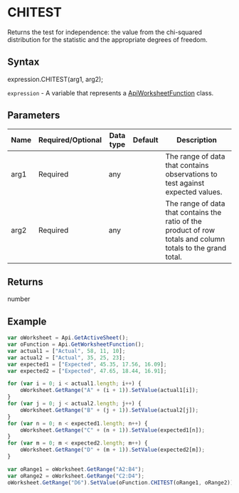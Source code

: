 # CHITEST

Returns the test for independence: the value from the chi-squared distribution for the statistic and the appropriate degrees of freedom.

## Syntax

expression.CHITEST(arg1, arg2);

`expression` - A variable that represents a [ApiWorksheetFunction](../ApiWorksheetFunction.md) class.

## Parameters

| **Name** | **Required/Optional** | **Data type** | **Default** | **Description** |
| ------------- | ------------- | ------------- | ------------- | ------------- |
| arg1 | Required | any |  | The range of data that contains observations to test against expected values. |
| arg2 | Required | any |  | The range of data that contains the ratio of the product of row totals and column totals to the grand total. |

## Returns

number

## Example



```javascript
var oWorksheet = Api.GetActiveSheet();
var oFunction = Api.GetWorksheetFunction();
var actual1 = ["Actual", 58, 11, 10];
var actual2 = ["Actual", 35, 25, 23];
var expected1 = ["Expected", 45.35, 17.56, 16.09];
var expected2 = ["Expected", 47.65, 18.44, 16.91];

for (var i = 0; i < actual1.length; i++) {
    oWorksheet.GetRange("A" + (i + 1)).SetValue(actual1[i]);
}
for (var j = 0; j < actual2.length; j++) {
    oWorksheet.GetRange("B" + (j + 1)).SetValue(actual2[j]);
}
for (var n = 0; n < expected1.length; n++) {
    oWorksheet.GetRange("C" + (n + 1)).SetValue(expected1[n]);
}
for (var m = 0; m < expected2.length; m++) {
    oWorksheet.GetRange("D" + (m + 1)).SetValue(expected2[m]);
}

var oRange1 = oWorksheet.GetRange("A2:B4");
var oRange2 = oWorksheet.GetRange("C2:D4");
oWorksheet.GetRange("D6").SetValue(oFunction.CHITEST(oRange1, oRange2));
```
